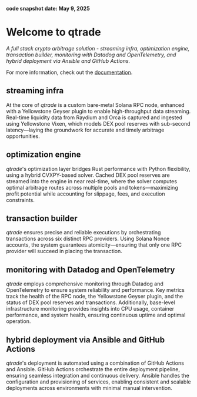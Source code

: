 **code snapshot date: May 9, 2025**

# Welcome to qtrade
*A full stack crypto arbitrage solution - streaming infra, optimization engine, transaction builder, monitoring with Datadog and OpenTelemetry, and hybrid deployment via Ansible and GitHub Actions.*

For more information, check out the [documentation](https://808putnam.gitbook.io/qtrade).

## streaming infra
At the core of *qtrade* is a custom bare-metal Solana RPC node, enhanced with a Yellowstone Geyser plugin to enable high-throughput data streaming. Real-time liquidity data from Raydium and Orca is captured and ingested using Yellowstone Vixen, which models DEX pool reserves with sub-second latency—laying the groundwork for accurate and timely arbitrage opportunities.

## optimization engine
*qtrade*'s optimization layer bridges Rust performance with Python flexibility, using a hybrid CVXPY-based solver. Cached DEX pool reserves are streamed into the engine in near real-time, where the solver computes optimal arbitrage routes across multiple pools and tokens—maximizing profit potential while accounting for slippage, fees, and execution constraints.

## transaction builder
*qtrade* ensures precise and reliable executions by orchestrating transactions across six distinct RPC providers. Using Solana Nonce accounts, the system guarantees atomicity—ensuring that only one RPC provider will succeed in placing the transaction.

## monitoring with Datadog and OpenTelemetry
*qtrade* employs comprehensive monitoring through Datadog and OpenTelemetry to ensure system reliability and performance. Key metrics track the health of the RPC node, the Yellowstone Geyser plugin, and the status of DEX pool reserves and transactions. Additionally, base-level infrastructure monitoring provides insights into CPU usage, container performance, and system health, ensuring continuous uptime and optimal operation.

## hybrid deployment via Ansible and GitHub Actions
*qtrade*'s deployment is automated using a combination of GitHub Actions and Ansible. GitHub Actions orchestrate the entire deployment pipeline, ensuring seamless integration and continuous delivery. Ansible handles the configuration and provisioning of services, enabling consistent and scalable deployments across environments with minimal manual intervention.

